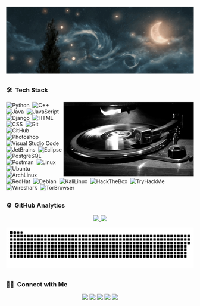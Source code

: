 [![Header](assets/fecffca8da882dd9cff8017441057984.gif)](https://readme-typing-svg.demolab.com?font=Josefin+Sans&size=40&color=00BC00&background=000000&center=true&vCenter=true&multiline=true&width=950&height=600&lines=01001110+01101001+01101000;+01101001+01101100+00100000;+01101000+01101001+01100011;+00101110+00100000+01001101;+01101111+01110010;+01101111+01101110)

<h2></h2>

### 🛠 &nbsp;Tech Stack

<img alt="..." src="assets/0eef981ba99f4f099d75d6ba070598f7.gif" align="right" width="350"/>

![Python](https://img.shields.io/badge/-Python-05122A?style=for-the-badge&logo=python)&nbsp;
![C++](https://img.shields.io/badge/-C++-05122A?style=for-the-badge&logo=C%2B%2B&logoColor=00599C)&nbsp;
![Java](https://img.shields.io/badge/-Java-05122A?style=for-the-badge&logo=Java&logoColor=FFA518)&nbsp;
![JavaScript](https://img.shields.io/badge/-JavaScript-05122A?style=for-the-badge&logo=javascript)&nbsp;
![Django](https://img.shields.io/badge/-Django-05122A?style=for-the-badge&logo=django&logoColor=092E20)&nbsp;
![HTML](https://img.shields.io/badge/-HTML-05122A?style=for-the-badge&logo=HTML5)&nbsp;
![CSS](https://img.shields.io/badge/-CSS-05122A?style=for-the-badge&logo=CSS3&logoColor=1572B6)&nbsp;
![Git](https://img.shields.io/badge/-Git-05122A?style=for-the-badge&logo=git)&nbsp;
![GitHub](https://img.shields.io/badge/-GitHub-05122A?style=for-the-badge&logo=github)&nbsp;
![Photoshop](https://img.shields.io/badge/-Photoshop-05122A?style=for-the-badge&logo=adobe-photoshop)&nbsp;
![Visual Studio Code](https://img.shields.io/badge/-Visual%20Studio%20Code-05122A?style=for-the-badge&logo=visual-studio-code&logoColor=007ACC)&nbsp;
![JetBrains](https://img.shields.io/badge/-JetBrains-05122A?style=for-the-badge&logo=JetBrains&logoColor=)&nbsp;
![Eclipse](https://img.shields.io/badge/-Eclipse-05122A?style=for-the-badge&logo=eclipse-ide&logoColor=2C2255)&nbsp;
![PostgreSQL](https://img.shields.io/badge/-PostgreSQL-05122A?style=for-the-badge&logo=PostgreSQL)&nbsp;
![Postman](https://img.shields.io/badge/-Postman-05122A?style=for-the-badge&logo=Postman)&nbsp;
![Linux](https://img.shields.io/badge/-Linux-05122A?style=for-the-badge&logo=linux)&nbsp;
![Ubuntu](https://img.shields.io/badge/-Ubuntu-05122A?style=for-the-badge&logo=Ubuntu)&nbsp;
![ArchLinux](https://img.shields.io/badge/-Arch%20Linux-05122A?style=for-the-badge&logo=archlinux)&nbsp;
![RedHat](https://img.shields.io/badge/-redhat-05122A?style=for-the-badge&logo=redhat&logoColor=red)&nbsp;
![Debian](https://img.shields.io/badge/-Debian-05122A?style=for-the-badge&logo=debian)&nbsp;
![KaliLinux](https://img.shields.io/badge/-Kali%20Linux-05122A?style=for-the-badge&logo=kalilinux)&nbsp;
![HackTheBox](https://img.shields.io/badge/-HackTheBox-05122A?style=for-the-badge&logo=hackthebox)&nbsp;
![TryHackMe](https://img.shields.io/badge/-TRYHACKME-05122A?style=for-the-badge&logo=tryhackme)&nbsp;
![Wireshark](https://img.shields.io/badge/-Wireshark-05122A?style=for-the-badge&logo=wireshark)&nbsp;
![TorBrowser](https://img.shields.io/badge/-Tor%20Browser-%2305122A?style=for-the-badge&logo=torbrowser&logoColor=7D4698)&nbsp;

<h2></h2>

### ⚙️ &nbsp;GitHub Analytics

<p align="center">
<a href="https://github.com/AdonisVernaliss">
  <img height="180em" src="https://github-readme-stats-eight-theta.vercel.app/api?username=AdonisVernaliss&show_icons=true&theme=algolia&include_all_commits=true&count_private=true"/>
  <img height="180em" src="https://github-readme-stats-eight-theta.vercel.app/api/top-langs/?username=AdonisVernaliss&layout=compact&langs_count=8&count_private=true&theme=algolia"/>
</a>
</p>

<p align="center">
 <img width="600" src="assets/github-snake.svg" alt="snake"/>
</p>

<h2></h2>

### 🤝🏻 &nbsp;Connect with Me

<p align="center">
<a href="https://linkedin.com/in/a-v-b38776296"><img src="https://img.shields.io/badge/-AV-000000?style=for-the-badge&logo=Linkedin&logoColor=white"/></a>
<a href="mailto:adonisvernalis3301@gmail.com"><img src="https://img.shields.io/badge/-adonisvernalis@gmail.com-000000?style=for-the-badge&logo=Gmail&logoColor=white"/></a>
<a href="https://www.instagram.com/thisisbillgates/"><img src="https://img.shields.io/badge/AdonisVernaliss-000000?style=for-the-badge&logo=Instagram&logoColor=white"/></a>
<a href="https://www.facebook.com/stephenhawking/"><img src="https://img.shields.io/badge/-AdonisVernaliss-000000?style=for-the-badge&logo=Facebook&logoColor=white"/></a>
<a href="https://twitter.com/elonmusk"><img src="https://img.shields.io/badge/-AdonisVernaliss-000000?style=for-the-badge&logo=X&logoColor=white"/></a>
</p>